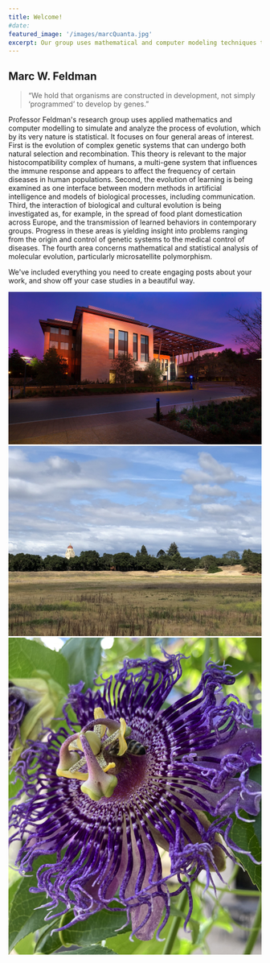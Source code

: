 ```yaml
---
title: Welcome!
#date:
featured_image: '/images/marcQuanta.jpg'
excerpt: Our group uses mathematical and computer modeling techniques to study problems in evolutionary biology.
---
```


## Marc W. Feldman

> “We hold that organisms are constructed in development, not simply ‘programmed’ to develop by genes.”

Professor Feldman's research group uses applied mathematics and computer modelling to simulate and analyze the process of evolution, which by its very nature is statistical. It focuses on four general areas of interest. First is the evolution of complex genetic systems that can undergo both natural selection and recombination. This theory is relevant to the major histocompatibility complex of humans, a multi-gene system that influences the immune response and appears to affect the frequency of certain diseases in human populations. Second, the evolution of learning is being examined as one interface between modern methods in artificial intelligence and models of biological processes, including communication. Third, the interaction of biological and cultural evolution is being investigated as, for example, in the spread of food plant domestication across Europe, and the transmission of learned behaviors in contemporary groups. Progress in these areas is yielding insight into problems ranging from the origin and control of genetic systems to the medical control of diseases. The fourth area concerns mathematical and statistical analysis of molecular evolution, particularly microsatellite polymorphism.

We've included everything you need to create engaging posts about your work, and show off your case studies in a beautiful way.

<div class="gallery" data-columns="1">
	<img src="/images/bass.jpg">
	<img src="/images/hoover2.jpg">
	<img src="/images/passiflora.jpg">
</div>